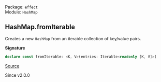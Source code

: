 Package: `effect`<br />
Module: `HashMap`<br />

## HashMap.fromIterable

Creates a new `HashMap` from an iterable collection of key/value pairs.

**Signature**

```ts
declare const fromIterable: <K, V>(entries: Iterable<readonly [K, V]>) => HashMap<K, V>
```

[Source](https://github.com/Effect-TS/effect/tree/main/packages/effect/src/HashMap.ts#L129)

Since v2.0.0